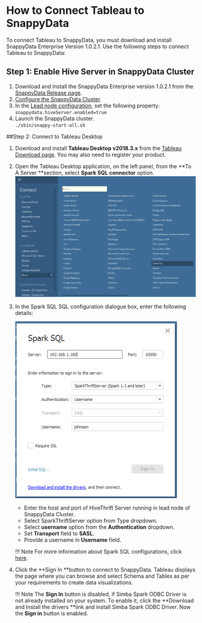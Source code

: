 # How to Connect Tableau to SnappyData

To connect Tableau to SnappyData, you must download and install SnappyData Enterprise Version 1.0.2.1.
Use the following steps to connect Tableau to SnappyData:

## Step 1: Enable Hive Server in SnappyData Cluster
1. Download and Install the SnappyData Enterprise version 1.0.2.1 from the [SnappyData Release page](https://github.com/SnappyDataInc/snappydata/releases). 
2.	[Configure the SnappyData Cluster](../configuring_cluster/configuring_cluster.md).
3.	In the [Lead node configuration](../configuring_cluster/configuring_cluster.md#configuring-leads), set the following property:</br>`snappydata.hiveServer.enabled=true`
4.	Launch the SnappyData cluster. </br>`./sbin/snappy-start-all.sh`

##Step 2: Connect to Tableau Desktop
1.	Download and install **Tableau Desktop v2018.3.x** from the [Tableau Download
page](https://www.tableau.com/support/releases/online/2018.3). You may also need to register your product.
2. Open the Tableau Desktop application, on the left panel, from the **To A Server **section, select **Spark SQL connector** option. 
	![Tableau_desktop](../Images/LocateSparkSQL.png)
3. In the Spark SQL SQL configuration dialogue box, enter the following details:

	![Tableau_desktop](../Images/SparkSQL_ConfigWindow1.png)
    
	*	Enter the host and port of HiveThrift Server running in lead node of SnappyData Cluster.
	*	Select SparkThriftServer option from Type dropdown.
	*	Select **username** option from  the **Authentication** dropdown.
	*	Set **Transport** field to **SASL**.
	*	Provide a username in **Username** field.
	
    !!! Note
		For more information about Spark SQL configurations, click [here](https://onlinehelp.tableau.com/current/pro/desktop/en-us/examples_sparksql.htm).

4. Click the **Sign In **button to connect to SnappyData. Tableau displays the page where you can browse and select Schema and Tables as per your requirements to create data visualizations.

	!!! Note
    	The **Sign In** button is disabled, if Simba Spark ODBC Driver is not already installed on your system.  To enable it, click the **Download and Install the drivers **link and install Simba Spark ODBC Driver. Now the **Sign in** button is enabled.





